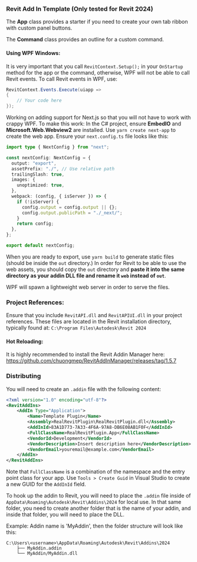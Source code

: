 ﻿### Revit Add In Template (Only tested for Revit 2024)

The **App** class provides a starter if you need to create your own tab ribbon with custom panel buttons.

The **Command** class provides an outline for a custom command.

#### Using WPF Windows:

It is very important that you call `RevitContext.Setup();` in your `OnStartup` method for the app or the command, otherwise, WPF will not be able to call Revit events.
To call Revit events in WPF, use:

```c#
RevitContext.Events.Execute(uiapp =>
{
    // Your code here
});
```

Working on adding support for Next.js so that you will not have to work with crappy WPF. To make this work:
In the C# project, ensure **EmbedIO** and **Microsoft.Web.Webview2** are installed.
Use `yarn create next-app` to create the web app.
Ensure your `next.config.ts` file looks like this:

```typescript
import type { NextConfig } from "next";

const nextConfig: NextConfig = {
  output: "export",
  assetPrefix: "./", // Use relative path
  trailingSlash: true,
  images: {
    unoptimized: true,
  },
  webpack: (config, { isServer }) => {
    if (!isServer) {
      config.output = config.output || {};
      config.output.publicPath = "./_next/";
    }
    return config;
  },
};

export default nextConfig;
```

When you are ready to export, use `yarn build` to generate static files (should be inside the `out` directory.)
In order for Revit to be able to use the web assets, you should copy the `out` directory and **paste it into the same directory as your addin DLL file and rename it `web` instead of `out`**.

WPF will spawn a lightweight web server in order to serve the files.

### Project References:

Ensure that you include `RevitAPI.dll` and `RevitAPIUI.dll` in your project references. These files are located in the Revit installation directory, typically found at:
`C:\Program Files\Autodesk\Revit 2024`

#### Hot Reloading:

It is highly recommended to install the Revit Addin Manager here:
https://github.com/chuongmep/RevitAddInManager/releases/tag/1.5.7

### Distributing

You will need to create an `.addin` file with the following content:

```xml
<?xml version="1.0" encoding="utf-8"?>
<RevitAddIns>
	<AddIn Type="Application">
		<Name>Template Plugin</Name>
		<Assembly>RealRevitPlugin\RealRevitPlugin.dll</Assembly>
		<AddInId>83A1D773-7A33-4F6A-97A8-DB6E08AB1F0F</AddInId>
		<FullClassName>RealRevitPlugin.App</FullClassName>
		<VendorId>Development</VendorId>
		<VendorDescription>Insert description here</VendorDescription>
		<VendorEmail>youremail@example.com</VendorEmail>
	</AddIn>
</RevitAddIns>
```

Note that `FullClassName` is a combination of the namespace and the entry point class for your app.
Use `Tools > Create Guid` in Visual Studio to create a new GUID for the `AddInId` field.

To hook up the addin to Revit, you will need to place the `.addin` file inside of `AppData\Roaming\Autodesk\Revit\Addins\2024` for local use. In that same folder, you need to create another folder that is the name of your addin, and inside that folder, you will need to place the DLL.

Example: Addin name is 'MyAddin', then the folder structure will look like this:

```
C:\Users\<username>\AppData\Roaming\Autodesk\Revit\Addins\2024
    ├── MyAddin.addin
    └── MyAddin/MyAddin.dll
```
